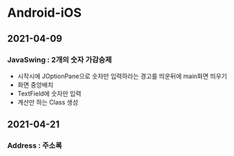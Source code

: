 # Android-iOS

## 2021-04-09
### JavaSwing : 2개의 숫자 가감승제
- 시작시에 JOptionPane으로 숫자만 입력하라는 경고를 띄운뒤에 main화면 띄우기
- 화면 중앙배치
- TextField에 숫자만 입력
- 계산만 하는 Class 생성

## 2021-04-21
### Address : 주소록 

